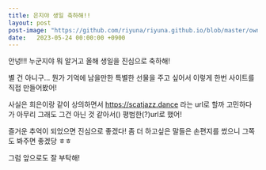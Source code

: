 ```yaml
---
title: 은지야 생일 축하해!!
layout: post
post-image: "https://github.com/riyuna/riyuna.github.io/blob/master/owner%20(2).jpg"
date:   2023-05-24 00:00:00 +0900
---
```


안녕!!! 누군지야 뭐 알거고 올해 생일을 진심으로 축하해!

별 건 아니구... 뭔가 기억에 남을만한 특별한 선물을 주고 싶어서 이렇게 한번 사이트를 직접 만들어봤어!

사실은 희은이랑 같이 상의하면서 https://scatjazz.dance 라는 url로 할까 고민하다가 아무리 그래도 그건 아닌 것 같아서() 평범한(?)url로 했어!

즐거운 추억이 되었으면 진심으로 좋겠다! 좀 더 하고싶은 말들은 손편지를 썼으니 그쪽도 봐주면 좋겠당 ㅎㅎ

그럼 앞으로도 잘 부탁해!
